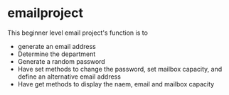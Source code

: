 # emailproject

This beginner level email project's function is to
- generate an email address
- Determine the department
- Generate a random password
- Have set methods to change the password, set mailbox capacity, and define an alternative email address
- Have get methods to display the naem, email and mailbox capacity
